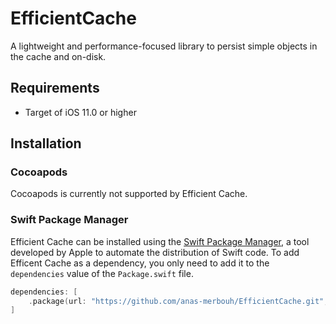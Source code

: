 # EfficientCache

A lightweight and performance-focused library to persist simple objects in the cache and on-disk. 

## Requirements

- Target of iOS 11.0 or higher

## Installation

### Cocoapods

Cocoapods is currently not supported by Efficient Cache.

### Swift Package Manager

Efficient Cache can be installed using the [Swift Package Manager](https://swift.org/package-manager/), a tool developed by Apple to automate the distribution of Swift code. To add Efficent Cache as a dependency, you only need to add it to the `dependencies` value of the `Package.swift` file.

```swift
dependencies: [
    .package(url: "https://github.com/anas-merbouh/EfficientCache.git", .upToNextMajor(from: "1.0.0"))
]
```
